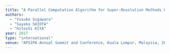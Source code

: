 ```yaml
---
title: "A Parallel Computation Algorithm for Super-Resolution Methods Using Convolutional Neural Networks"
authors:
  - "Yusuke Sugawara"
  - "Sayaka SHIOTA"
  - "Hitoshi KIYA"
year: 2017
type: "international"
venue: "APSIPA Annual Summit and Conference, Kuala Lumpur, Malaysia, 2017-12-12."
---
```

